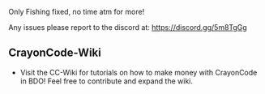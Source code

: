 Only Fishing fixed, no time atm for more!

Any issues please report to the discord at: https://discord.gg/5m8TgGg

## CrayonCode-Wiki

* Visit the CC-Wiki for tutorials on how to make money with CrayonCode in BDO! Feel free to contribute and expand the wiki.
